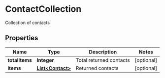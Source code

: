 

# ContactCollection

Collection of contacts
## Properties

Name | Type | Description | Notes
------------ | ------------- | ------------- | -------------
**totalItems** | **Integer** | Total returned contacts |  [optional]
**items** | [**List&lt;Contact&gt;**](Contact.md) | Returned contacts |  [optional]



